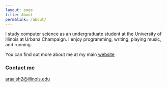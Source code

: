 ```yaml
---
layout: page
title: About
permalink: /about/
---
```


I study computer science as an undergraduate student at the University of Illinois at Urbana Champaign. I enjoy programming, writing, playing music, and running.


You can find out more about me at my main [website](araaishpaul.com)

### Contact me

[araaish2@illinois.edu](mailto:araaish2@illinois.edu)
